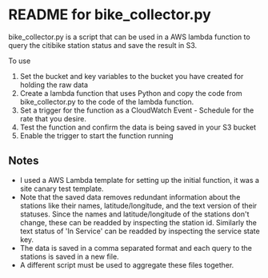 README for bike_collector.py
============================

bike_collector.py is a script that can be used in a AWS lambda function to query the citibike station status and save the result in S3.

To use
1. Set the bucket and key variables to the bucket you have created for holding the raw data
2. Create a lambda function that uses Python and copy the code from bike_collector.py to the code of the lambda function.
3. Set a trigger for the function as a CloudWatch Event - Schedule for the rate that you desire.
4. Test the function and confirm the data is being saved in your S3 bucket
5. Enable the trigger to start the function running


Notes
-----
- I used a AWS Lambda template for setting up the initial function, it was a site canary test template.
- Note that the saved data removes redundant information about the stations like their names, latitude/longitude, and the text version of their statuses. Since the names and latitude/longitude of the stations don't change, these can be readded by inspecting the station id. Similarly the text status of 'In Service' can be readded by inspecting the service state key.
- The data is saved in a comma separated format and each query to the stations is saved in a new file.
- A different script must be used to aggregate these files together.